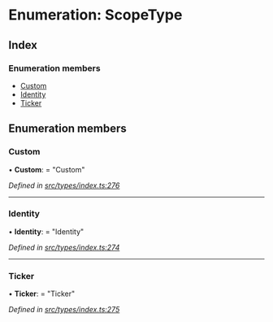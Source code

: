# Enumeration: ScopeType

## Index

### Enumeration members

* [Custom](scopetype.md#custom)
* [Identity](scopetype.md#identity)
* [Ticker](scopetype.md#ticker)

## Enumeration members

###  Custom

• **Custom**: = "Custom"

*Defined in [src/types/index.ts:276](https://github.com/PolymathNetwork/polymesh-sdk/blob/524b0225/src/types/index.ts#L276)*

___

###  Identity

• **Identity**: = "Identity"

*Defined in [src/types/index.ts:274](https://github.com/PolymathNetwork/polymesh-sdk/blob/524b0225/src/types/index.ts#L274)*

___

###  Ticker

• **Ticker**: = "Ticker"

*Defined in [src/types/index.ts:275](https://github.com/PolymathNetwork/polymesh-sdk/blob/524b0225/src/types/index.ts#L275)*

